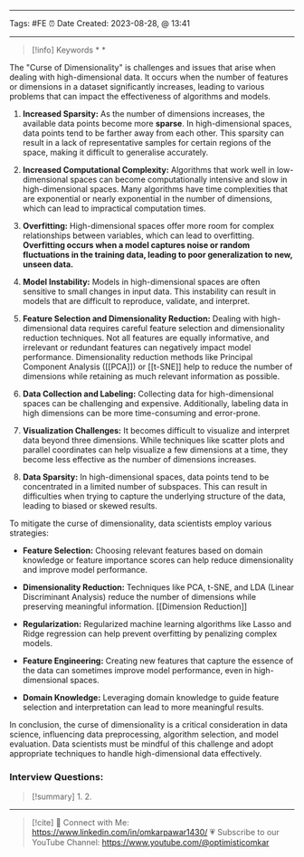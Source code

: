 ------------------------- 
Tags: #FE 
⏰ Date Created:  2023-08-28, @ 13:41

---
>[!info] Keywords
>* 
>* 

The "Curse of Dimensionality" is challenges and issues that arise when dealing with high-dimensional data. It occurs when the number of features or dimensions in a dataset significantly increases, leading to various problems that can impact the effectiveness of algorithms and models. 

1. **Increased Sparsity:** As the number of dimensions increases, the available data points become more **sparse**. In high-dimensional spaces, data points tend to be farther away from each other. This sparsity can result in a lack of representative samples for certain regions of the space, making it difficult to generalise accurately.

2. **Increased Computational Complexity:** Algorithms that work well in low-dimensional spaces can become computationally intensive and slow in high-dimensional spaces. Many algorithms have time complexities that are exponential or nearly exponential in the number of dimensions, which can lead to impractical computation times.

3. **Overfitting:** High-dimensional spaces offer more room for complex relationships between variables, which can lead to overfitting. **Overfitting occurs when a model captures noise or random fluctuations in the training data, leading to poor generalization to new, unseen data.**

4. **Model Instability:** Models in high-dimensional spaces are often sensitive to small changes in input data. This instability can result in models that are difficult to reproduce, validate, and interpret.

5. **Feature Selection and Dimensionality Reduction:** Dealing with high-dimensional data requires careful feature selection and dimensionality reduction techniques. Not all features are equally informative, and irrelevant or redundant features can negatively impact model performance. Dimensionality reduction methods like Principal Component Analysis ([[PCA]]) or [[t-SNE]] help to reduce the number of dimensions while retaining as much relevant information as possible.

6. **Data Collection and Labeling:** Collecting data for high-dimensional spaces can be challenging and expensive. Additionally, labeling data in high dimensions can be more time-consuming and error-prone.

7. **Visualization Challenges:** It becomes difficult to visualize and interpret data beyond three dimensions. While techniques like scatter plots and parallel coordinates can help visualize a few dimensions at a time, they become less effective as the number of dimensions increases.

8. **Data Sparsity:** In high-dimensional spaces, data points tend to be concentrated in a limited number of subspaces. This can result in difficulties when trying to capture the underlying structure of the data, leading to biased or skewed results.

To mitigate the curse of dimensionality, data scientists employ various strategies:

- **Feature Selection:** Choosing relevant features based on domain knowledge or feature importance scores can help reduce dimensionality and improve model performance.
  
- **Dimensionality Reduction:** Techniques like PCA, t-SNE, and LDA (Linear Discriminant Analysis) reduce the number of dimensions while preserving meaningful information. [[Dimension Reduction]]

- **Regularization:** Regularized machine learning algorithms like Lasso and Ridge regression can help prevent overfitting by penalizing complex models.

- **Feature Engineering:** Creating new features that capture the essence of the data can sometimes improve model performance, even in high-dimensional spaces.

- **Domain Knowledge:** Leveraging domain knowledge to guide feature selection and interpretation can lead to more meaningful results.

In conclusion, the curse of dimensionality is a critical consideration in data science, influencing data preprocessing, algorithm selection, and model evaluation. Data scientists must be mindful of this challenge and adopt appropriate techniques to handle high-dimensional data effectively.








### Interview Questions:



>[!summary] 
>1. 
>2. 

----
>[!cite]
> 🤝 Connect with Me: https://www.linkedin.com/in/omkarpawar1430/
> 💗 Subscribe to our YouTube Channel: https://www.youtube.com/@optimisticomkar
> 
